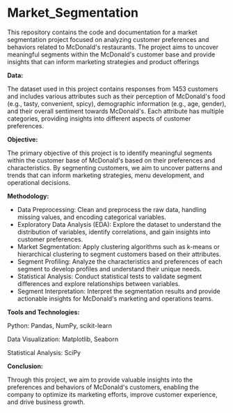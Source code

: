 # Market_Segmentation
This repository contains the code and documentation for a market segmentation project focused on analyzing customer preferences and behaviors related to McDonald's restaurants. The project aims to uncover meaningful segments within the McDonald's customer base and provide insights that can inform marketing strategies and product offerings

**Data:**

The dataset used in this project contains responses from 1453 customers and includes various attributes such as their perception of McDonald's food (e.g., tasty, convenient, spicy), demographic information (e.g., age, gender), and their overall sentiment towards McDonald's. Each attribute has multiple categories, providing insights into different aspects of customer preferences.

**Objective:**

The primary objective of this project is to identify meaningful segments within the customer base of McDonald's based on their preferences and characteristics. By segmenting customers, we aim to uncover patterns and trends that can inform marketing strategies, menu development, and operational decisions.

**Methodology:**
- Data Preprocessing: Clean and preprocess the raw data, handling missing values, and encoding categorical variables.
- Exploratory Data Analysis (EDA): Explore the dataset to understand the distribution of variables, identify correlations, and gain insights into customer preferences.
- Market Segmentation: Apply clustering algorithms such as k-means or hierarchical clustering to segment customers based on their attributes.
- Segment Profiling: Analyze the characteristics and preferences of each segment to develop profiles and understand their unique needs.
- Statistical Analysis: Conduct statistical tests to validate segment differences and explore relationships between variables.
- Segment Interpretation: Interpret the segmentation results and provide actionable insights for McDonald's marketing and operations teams.
  
**Tools and Technologies:**

Python: Pandas, NumPy, scikit-learn

Data Visualization: Matplotlib, Seaborn

Statistical Analysis: SciPy

**Conclusion:**

Through this project, we aim to provide valuable insights into the preferences and behaviors of McDonald's customers, enabling the company to optimize its marketing efforts, improve customer experience, and drive business growth.
